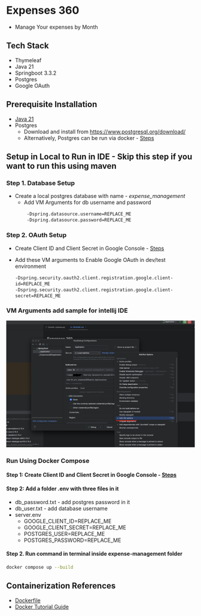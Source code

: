 # Expenses 360

- Manage Your expenses by Month

## Tech Stack
- Thymeleaf
- Java 21
- Springboot 3.3.2
- Postgres
- Google OAuth

## Prerequisite Installation
- [Java 21](https://www.oracle.com/java/technologies/downloads/#java21) 
- Postgres
  - Download and install from https://www.postgresql.org/download/ 
  - Alternatively, Postgres can be run via docker - [Steps](docs/postgres-steps.md)

## Setup in Local to Run in IDE - Skip this step if you want to run this using maven  
### Step 1. Database Setup 
 - Create a local postgres database with name - *expense_management*
   - Add VM Arguments for db username and password 
     ```
      -Dspring.datasource.username=REPLACE_ME
      -Dspring.datasource.password=REPLACE_ME
     ```

### Step 2. OAuth Setup
  - Create Client ID and Client Secret in Google Console - [Steps](docs/oauth-setup-steps.md)
  - Add these VM arguments to Enable Google OAuth in dev/test environment
    
    ```
    -Dspring.security.oauth2.client.registration.google.client-id=REPLACE_ME
    -Dspring.security.oauth2.client.registration.google.client-secret=REPLACE_ME
    ```
    
### VM Arguments add sample for intellij IDE
![](docs/vm-arguments.png)


### Run Using Docker Compose 
 #### Step 1: Create Client ID and Client Secret in Google Console - [Steps](docs/oauth-setup-steps.md)
 #### Step 2: Add a folder .env with three files in it
   - db_password.txt - add postgres password in it
   - db_user.txt - add database username
   - server.env
     - GOOGLE_CLIENT_ID=REPLACE_ME
     - GOOGLE_CLIENT_SECRET=REPLACE_ME
     - POSTGRES_USER=REPLACE_ME
     - POSTGRES_PASSWORD=REPLACE_ME
 #### Step 2. Run command in terminal inside expense-management folder
```bash
docker compose up --build
```   

## Containerization References
- [Dockerfile](Dockerfile)
- [Docker Tutorial Guide](https://docs.docker.com/language/java/)